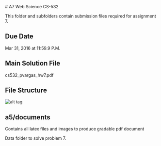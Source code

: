 <snippet>
  <content>
# A7 Web Science CS-532

This folder and subfolders contain submission files required for assignment 7.

## Due Date

Mar 31, 2016 at 11:59.9 P.M.

## Main Solution File

cs532_pvargas_hw7.pdf

## File Structure

![alt tag](https://github.com/phvargas/cs532-s16/blob/master/a07/documents/images/a7folder.png)

## a5/documents

Contains all latex files and images to produce gradable pdf document


Data folder to solve problem 7.

</content>
  <tabTrigger></tabTrigger>
</snippet>
